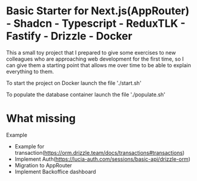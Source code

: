 # Basic Starter for Next.js(AppRouter) - Shadcn - Typescript - ReduxTLK - Fastify - Drizzle - Docker

This a small toy project that I prepared to give some exercises to new colleagues who are approaching web development for the first time, so I can give them a starting point that allows me over time to be able to explain everything to them.

To start the project on Docker launch the file './start.sh'

To populate the database container launch the file './populate.sh'

# What missing

Example
 - Example for transaction(https://orm.drizzle.team/docs/transactions#transactions)
 - Implement Auth(https://lucia-auth.com/sessions/basic-api/drizzle-orm)
 - Migration to AppRouter
 - Implement Backoffice dashboard
